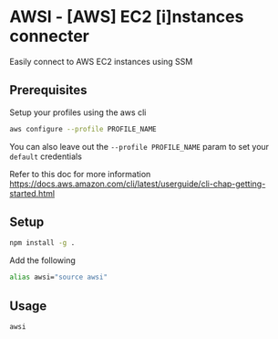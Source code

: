 # AWSI - [AWS] EC2 [i]nstances connecter

Easily connect to AWS EC2 instances using SSM

## Prerequisites
Setup your profiles using the aws cli

```sh
aws configure --profile PROFILE_NAME
```

You can also leave out the `--profile PROFILE_NAME` param to set your `default` credentials

Refer to this doc for more information
https://docs.aws.amazon.com/cli/latest/userguide/cli-chap-getting-started.html

## Setup

```sh
npm install -g .
```

Add the following
```sh
alias awsi="source awsi"
```

## Usage
```sh
awsi
```